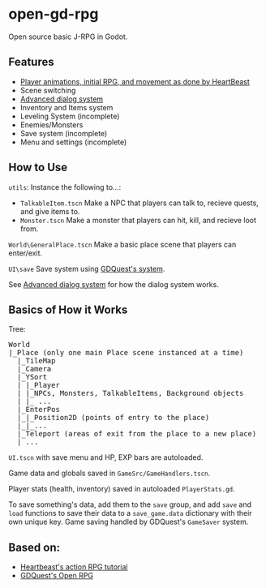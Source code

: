 # open-gd-rpg
Open source basic J-RPG in Godot.

## Features
* [Player animations, initial RPG, and movement as done by HeartBeast](https://www.youtube.com/watch?v=mAbG8Oi-SvQ&list=PL9FzW-m48fn2SlrW0KoLT4n5egNdX-W9a&index=1)
* Scene switching
* [Advanced dialog system](https://github.com/QueenChristina/gd_dialog)
* Inventory and Items system
* Leveling System (incomplete)
* Enemies/Monsters
* Save system (incomplete)
* Menu and settings (incomplete)

## How to Use
`utils`:
Instance the following to...:
* `TalkableItem.tscn`
Make a NPC that players can talk to, recieve quests, and give items to.
* `Monster.tscn`
Make a monster that players can hit, kill, and recieve loot from.

`World\GeneralPlace.tscn`
Make a basic place scene that players can enter/exit.

`UI\save`
Save system using [GDQuest's system](https://www.youtube.com/watch?v=ML-hiNytIqE).

See [Advanced dialog system](https://github.com/QueenChristina/gd_dialog) for how the dialog system works.

## Basics of How it Works
Tree:
<pre>
World
|_Place (only one main Place scene instanced at a time)
  |_TileMap
  |_Camera
  |_YSort
  | |_Player
  | |_NPCs, Monsters, TalkableItems, Background objects
  | |_ ...
  |_EnterPos
  |_|_Position2D (points of entry to the place)
  |_|_...
  |_Teleport (areas of exit from the place to a new place)
  |_...
</pre>

`UI.tscn` with save menu and HP, EXP bars are autoloaded.

Game data and globals saved in `GameSrc/GameHandlers.tscn`.

Player stats (health, inventory) saved in autoloaded `PlayerStats.gd`.

To save something's data, add them to the `save` group, and add `save` and `load` functions to save their data to a `save_game.data` dictionary with their own unique key. Game saving handled by GDQuest's `GameSaver` system.

## Based on:
* [Heartbeast's action RPG tutorial](https://www.youtube.com/watch?v=mAbG8Oi-SvQ&list=PL9FzW-m48fn2SlrW0KoLT4n5egNdX-W9a&index=1)
* [GDQuest's Open RPG](https://github.com/GDQuest/godot-open-rpg)
